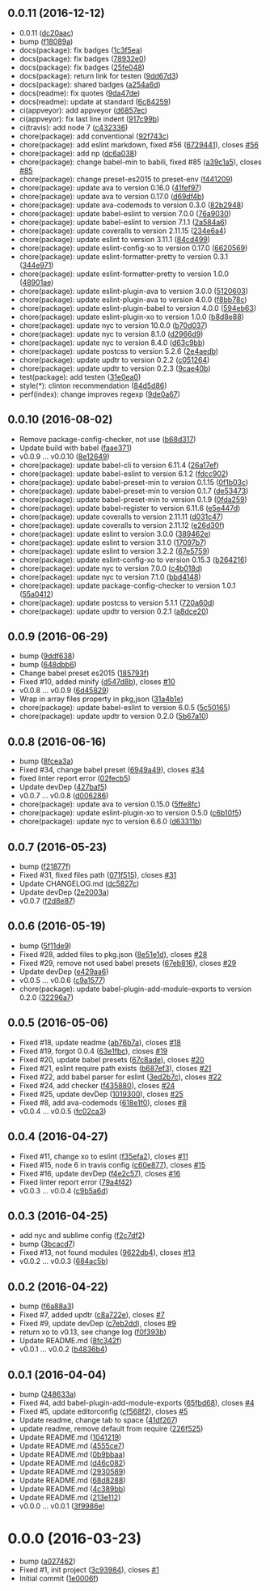 <a name="0.0.11"></a>
## 0.0.11 (2016-12-12)

* 0.0.11 ([dc20aac](https://github.com/gitscrum/postcss-attribute-selector-prefix/commit/dc20aac))
* bump ([f18089a](https://github.com/gitscrum/postcss-attribute-selector-prefix/commit/f18089a))
* docs(package): fix badges ([1c3f5ea](https://github.com/gitscrum/postcss-attribute-selector-prefix/commit/1c3f5ea))
* docs(package): fix badges ([78932e0](https://github.com/gitscrum/postcss-attribute-selector-prefix/commit/78932e0))
* docs(package): fix badges ([25fe048](https://github.com/gitscrum/postcss-attribute-selector-prefix/commit/25fe048))
* docs(package): return link for testen ([9dd67d3](https://github.com/gitscrum/postcss-attribute-selector-prefix/commit/9dd67d3))
* docs(package): shared badges ([a254a6d](https://github.com/gitscrum/postcss-attribute-selector-prefix/commit/a254a6d))
* docs(readme): fix quotes ([9da47de](https://github.com/gitscrum/postcss-attribute-selector-prefix/commit/9da47de))
* docs(readme): update at standard ([6c84259](https://github.com/gitscrum/postcss-attribute-selector-prefix/commit/6c84259))
* ci(appveyor): add appveyor ([d6857ec](https://github.com/gitscrum/postcss-attribute-selector-prefix/commit/d6857ec))
* ci(appveyor): fix last line indent ([917c99b](https://github.com/gitscrum/postcss-attribute-selector-prefix/commit/917c99b))
* ci(travis): add node 7 ([c432336](https://github.com/gitscrum/postcss-attribute-selector-prefix/commit/c432336))
* chore(package): add conventional ([92f743c](https://github.com/gitscrum/postcss-attribute-selector-prefix/commit/92f743c))
* chore(package): add eslint markdown, fixed #56 ([6729441](https://github.com/gitscrum/postcss-attribute-selector-prefix/commit/6729441)), closes [#56](https://github.com/gitscrum/postcss-attribute-selector-prefix/issues/56)
* chore(package): add np ([dc6a038](https://github.com/gitscrum/postcss-attribute-selector-prefix/commit/dc6a038))
* chore(package): change babel-min to babili, fixed #85 ([a39c1a5](https://github.com/gitscrum/postcss-attribute-selector-prefix/commit/a39c1a5)), closes [#85](https://github.com/gitscrum/postcss-attribute-selector-prefix/issues/85)
* chore(package): change preset-es2015 to preset-env ([f441209](https://github.com/gitscrum/postcss-attribute-selector-prefix/commit/f441209))
* chore(package): update ava to version 0.16.0 ([41fef97](https://github.com/gitscrum/postcss-attribute-selector-prefix/commit/41fef97))
* chore(package): update ava to version 0.17.0 ([d69df4b](https://github.com/gitscrum/postcss-attribute-selector-prefix/commit/d69df4b))
* chore(package): update ava-codemods to version 0.3.0 ([82b2948](https://github.com/gitscrum/postcss-attribute-selector-prefix/commit/82b2948))
* chore(package): update babel-eslint to version 7.0.0 ([76a9030](https://github.com/gitscrum/postcss-attribute-selector-prefix/commit/76a9030))
* chore(package): update babel-eslint to version 7.1.1 ([2a584a6](https://github.com/gitscrum/postcss-attribute-selector-prefix/commit/2a584a6))
* chore(package): update coveralls to version 2.11.15 ([234e6a4](https://github.com/gitscrum/postcss-attribute-selector-prefix/commit/234e6a4))
* chore(package): update eslint to version 3.11.1 ([84cd499](https://github.com/gitscrum/postcss-attribute-selector-prefix/commit/84cd499))
* chore(package): update eslint-config-xo to version 0.17.0 ([6620569](https://github.com/gitscrum/postcss-attribute-selector-prefix/commit/6620569))
* chore(package): update eslint-formatter-pretty to version 0.3.1 ([344e971](https://github.com/gitscrum/postcss-attribute-selector-prefix/commit/344e971))
* chore(package): update eslint-formatter-pretty to version 1.0.0 ([48901ae](https://github.com/gitscrum/postcss-attribute-selector-prefix/commit/48901ae))
* chore(package): update eslint-plugin-ava to version 3.0.0 ([5120603](https://github.com/gitscrum/postcss-attribute-selector-prefix/commit/5120603))
* chore(package): update eslint-plugin-ava to version 4.0.0 ([f8bb78c](https://github.com/gitscrum/postcss-attribute-selector-prefix/commit/f8bb78c))
* chore(package): update eslint-plugin-babel to version 4.0.0 ([594eb63](https://github.com/gitscrum/postcss-attribute-selector-prefix/commit/594eb63))
* chore(package): update eslint-plugin-xo to version 1.0.0 ([b8d8e88](https://github.com/gitscrum/postcss-attribute-selector-prefix/commit/b8d8e88))
* chore(package): update nyc to version 10.0.0 ([b70d037](https://github.com/gitscrum/postcss-attribute-selector-prefix/commit/b70d037))
* chore(package): update nyc to version 8.1.0 ([d2966d9](https://github.com/gitscrum/postcss-attribute-selector-prefix/commit/d2966d9))
* chore(package): update nyc to version 8.4.0 ([d63c9bb](https://github.com/gitscrum/postcss-attribute-selector-prefix/commit/d63c9bb))
* chore(package): update postcss to version 5.2.6 ([2e4aedb](https://github.com/gitscrum/postcss-attribute-selector-prefix/commit/2e4aedb))
* chore(package): update updtr to version 0.2.2 ([c051264](https://github.com/gitscrum/postcss-attribute-selector-prefix/commit/c051264))
* chore(package): update updtr to version 0.2.3 ([9cae40b](https://github.com/gitscrum/postcss-attribute-selector-prefix/commit/9cae40b))
* test(package): add testen ([31e0ea0](https://github.com/gitscrum/postcss-attribute-selector-prefix/commit/31e0ea0))
* style(*): clinton recommendation ([84d5d86](https://github.com/gitscrum/postcss-attribute-selector-prefix/commit/84d5d86))
* perf(index): change improves regexp ([9de0a67](https://github.com/gitscrum/postcss-attribute-selector-prefix/commit/9de0a67))



<a name="0.0.10"></a>
## 0.0.10 (2016-08-02)

* Remove package-config-checker, not use ([b68d317](https://github.com/gitscrum/postcss-attribute-selector-prefix/commit/b68d317))
* Update build with babel ([faae371](https://github.com/gitscrum/postcss-attribute-selector-prefix/commit/faae371))
* v0.0.9 ... v0.0.10 ([8e12649](https://github.com/gitscrum/postcss-attribute-selector-prefix/commit/8e12649))
* chore(package): update babel-cli to version 6.11.4 ([26a17ef](https://github.com/gitscrum/postcss-attribute-selector-prefix/commit/26a17ef))
* chore(package): update babel-eslint to version 6.1.2 ([fdcc902](https://github.com/gitscrum/postcss-attribute-selector-prefix/commit/fdcc902))
* chore(package): update babel-preset-min to version 0.1.15 ([0f1b03c](https://github.com/gitscrum/postcss-attribute-selector-prefix/commit/0f1b03c))
* chore(package): update babel-preset-min to version 0.1.7 ([de53473](https://github.com/gitscrum/postcss-attribute-selector-prefix/commit/de53473))
* chore(package): update babel-preset-min to version 0.1.9 ([0fda259](https://github.com/gitscrum/postcss-attribute-selector-prefix/commit/0fda259))
* chore(package): update babel-register to version 6.11.6 ([e5e447d](https://github.com/gitscrum/postcss-attribute-selector-prefix/commit/e5e447d))
* chore(package): update coveralls to version 2.11.11 ([d031c47](https://github.com/gitscrum/postcss-attribute-selector-prefix/commit/d031c47))
* chore(package): update coveralls to version 2.11.12 ([e26d30f](https://github.com/gitscrum/postcss-attribute-selector-prefix/commit/e26d30f))
* chore(package): update eslint to version 3.0.0 ([389462e](https://github.com/gitscrum/postcss-attribute-selector-prefix/commit/389462e))
* chore(package): update eslint to version 3.1.0 ([17097b7](https://github.com/gitscrum/postcss-attribute-selector-prefix/commit/17097b7))
* chore(package): update eslint to version 3.2.2 ([67e5759](https://github.com/gitscrum/postcss-attribute-selector-prefix/commit/67e5759))
* chore(package): update eslint-config-xo to version 0.15.3 ([b264216](https://github.com/gitscrum/postcss-attribute-selector-prefix/commit/b264216))
* chore(package): update nyc to version 7.0.0 ([c4b018d](https://github.com/gitscrum/postcss-attribute-selector-prefix/commit/c4b018d))
* chore(package): update nyc to version 7.1.0 ([bbd4148](https://github.com/gitscrum/postcss-attribute-selector-prefix/commit/bbd4148))
* chore(package): update package-config-checker to version 1.0.1 ([55a0412](https://github.com/gitscrum/postcss-attribute-selector-prefix/commit/55a0412))
* chore(package): update postcss to version 5.1.1 ([720a60d](https://github.com/gitscrum/postcss-attribute-selector-prefix/commit/720a60d))
* chore(package): update updtr to version 0.2.1 ([a8dce20](https://github.com/gitscrum/postcss-attribute-selector-prefix/commit/a8dce20))



<a name="0.0.9"></a>
## 0.0.9 (2016-06-29)

* bump ([9ddf638](https://github.com/gitscrum/postcss-attribute-selector-prefix/commit/9ddf638))
* bump ([648dbb6](https://github.com/gitscrum/postcss-attribute-selector-prefix/commit/648dbb6))
* Change babel preset es2015 ([185793f](https://github.com/gitscrum/postcss-attribute-selector-prefix/commit/185793f))
* Fixed #10, added minify ([d547d8b](https://github.com/gitscrum/postcss-attribute-selector-prefix/commit/d547d8b)), closes [#10](https://github.com/gitscrum/postcss-attribute-selector-prefix/issues/10)
* v0.0.8 ... v0.0.9 ([6d45829](https://github.com/gitscrum/postcss-attribute-selector-prefix/commit/6d45829))
* Wrap in array files property in pkg,json ([31a4b1e](https://github.com/gitscrum/postcss-attribute-selector-prefix/commit/31a4b1e))
* chore(package): update babel-eslint to version 6.0.5 ([5c50165](https://github.com/gitscrum/postcss-attribute-selector-prefix/commit/5c50165))
* chore(package): update updtr to version 0.2.0 ([5b67a10](https://github.com/gitscrum/postcss-attribute-selector-prefix/commit/5b67a10))



<a name="0.0.8"></a>
## 0.0.8 (2016-06-16)

* bump ([8fcea3a](https://github.com/gitscrum/postcss-attribute-selector-prefix/commit/8fcea3a))
* Fixed #34, change babel preset ([6949a49](https://github.com/gitscrum/postcss-attribute-selector-prefix/commit/6949a49)), closes [#34](https://github.com/gitscrum/postcss-attribute-selector-prefix/issues/34)
* fixed linter report error ([02fecb5](https://github.com/gitscrum/postcss-attribute-selector-prefix/commit/02fecb5))
* Update devDep ([427baf5](https://github.com/gitscrum/postcss-attribute-selector-prefix/commit/427baf5))
* v0.0.7 ... v0.0.8 ([d006286](https://github.com/gitscrum/postcss-attribute-selector-prefix/commit/d006286))
* chore(package): update ava to version 0.15.0 ([5ffe8fc](https://github.com/gitscrum/postcss-attribute-selector-prefix/commit/5ffe8fc))
* chore(package): update eslint-plugin-xo to version 0.5.0 ([c6b10f5](https://github.com/gitscrum/postcss-attribute-selector-prefix/commit/c6b10f5))
* chore(package): update nyc to version 6.6.0 ([d63311b](https://github.com/gitscrum/postcss-attribute-selector-prefix/commit/d63311b))



<a name="0.0.7"></a>
## 0.0.7 (2016-05-23)

* bump ([f21877f](https://github.com/gitscrum/postcss-attribute-selector-prefix/commit/f21877f))
* Fixed #31, fixed files path ([071f515](https://github.com/gitscrum/postcss-attribute-selector-prefix/commit/071f515)), closes [#31](https://github.com/gitscrum/postcss-attribute-selector-prefix/issues/31)
* Update CHANGELOG.md ([dc5827c](https://github.com/gitscrum/postcss-attribute-selector-prefix/commit/dc5827c))
* Update devDep ([2e2003a](https://github.com/gitscrum/postcss-attribute-selector-prefix/commit/2e2003a))
* v0.0.7 ([f2d8e87](https://github.com/gitscrum/postcss-attribute-selector-prefix/commit/f2d8e87))



<a name="0.0.6"></a>
## 0.0.6 (2016-05-19)

* bump ([5f11de9](https://github.com/gitscrum/postcss-attribute-selector-prefix/commit/5f11de9))
* Fixed #28, added files to pkg.json ([8e51e1d](https://github.com/gitscrum/postcss-attribute-selector-prefix/commit/8e51e1d)), closes [#28](https://github.com/gitscrum/postcss-attribute-selector-prefix/issues/28)
* Fixed #29, remove not used babel presets ([67eb816](https://github.com/gitscrum/postcss-attribute-selector-prefix/commit/67eb816)), closes [#29](https://github.com/gitscrum/postcss-attribute-selector-prefix/issues/29)
* Update devDep ([e429aa6](https://github.com/gitscrum/postcss-attribute-selector-prefix/commit/e429aa6))
* v0.0.5 ... v0.0.6 ([c9a1577](https://github.com/gitscrum/postcss-attribute-selector-prefix/commit/c9a1577))
* chore(package): update babel-plugin-add-module-exports to version 0.2.0 ([32296a7](https://github.com/gitscrum/postcss-attribute-selector-prefix/commit/32296a7))



<a name="0.0.5"></a>
## 0.0.5 (2016-05-06)

* Fixed #18, update readme ([ab76b7a](https://github.com/gitscrum/postcss-attribute-selector-prefix/commit/ab76b7a)), closes [#18](https://github.com/gitscrum/postcss-attribute-selector-prefix/issues/18)
* Fixed #19, forgot 0.0.4 ([63e1fbc](https://github.com/gitscrum/postcss-attribute-selector-prefix/commit/63e1fbc)), closes [#19](https://github.com/gitscrum/postcss-attribute-selector-prefix/issues/19)
* Fixed #20, update babel presets ([67c8ade](https://github.com/gitscrum/postcss-attribute-selector-prefix/commit/67c8ade)), closes [#20](https://github.com/gitscrum/postcss-attribute-selector-prefix/issues/20)
* Fixed #21, eslint require path exists ([b687ef3](https://github.com/gitscrum/postcss-attribute-selector-prefix/commit/b687ef3)), closes [#21](https://github.com/gitscrum/postcss-attribute-selector-prefix/issues/21)
* Fixed #22, add babel parser for eslint ([3ed2b7c](https://github.com/gitscrum/postcss-attribute-selector-prefix/commit/3ed2b7c)), closes [#22](https://github.com/gitscrum/postcss-attribute-selector-prefix/issues/22)
* Fixed #24, add checker ([f435880](https://github.com/gitscrum/postcss-attribute-selector-prefix/commit/f435880)), closes [#24](https://github.com/gitscrum/postcss-attribute-selector-prefix/issues/24)
* Fixed #25, update devDep ([1019300](https://github.com/gitscrum/postcss-attribute-selector-prefix/commit/1019300)), closes [#25](https://github.com/gitscrum/postcss-attribute-selector-prefix/issues/25)
* Fixed #8, add ava-codemods ([618e1f0](https://github.com/gitscrum/postcss-attribute-selector-prefix/commit/618e1f0)), closes [#8](https://github.com/gitscrum/postcss-attribute-selector-prefix/issues/8)
* v0.0.4 ... v0.0.5 ([fc02ca3](https://github.com/gitscrum/postcss-attribute-selector-prefix/commit/fc02ca3))



<a name="0.0.4"></a>
## 0.0.4 (2016-04-27)

* Fixed #11, change xo to eslint ([f35efa2](https://github.com/gitscrum/postcss-attribute-selector-prefix/commit/f35efa2)), closes [#11](https://github.com/gitscrum/postcss-attribute-selector-prefix/issues/11)
* Fixed #15, node 6 in travis config ([c60e877](https://github.com/gitscrum/postcss-attribute-selector-prefix/commit/c60e877)), closes [#15](https://github.com/gitscrum/postcss-attribute-selector-prefix/issues/15)
* Fixed #16, update devDep ([f4e2c57](https://github.com/gitscrum/postcss-attribute-selector-prefix/commit/f4e2c57)), closes [#16](https://github.com/gitscrum/postcss-attribute-selector-prefix/issues/16)
* Fixed linter report error ([79a4f42](https://github.com/gitscrum/postcss-attribute-selector-prefix/commit/79a4f42))
* v0.0.3 ... v0.0.4 ([c9b5a6d](https://github.com/gitscrum/postcss-attribute-selector-prefix/commit/c9b5a6d))



<a name="0.0.3"></a>
## 0.0.3 (2016-04-25)

* add nyc and sublime config ([f2c7df2](https://github.com/gitscrum/postcss-attribute-selector-prefix/commit/f2c7df2))
* bump ([3bcacd7](https://github.com/gitscrum/postcss-attribute-selector-prefix/commit/3bcacd7))
* Fixed #13, not found modules ([9622db4](https://github.com/gitscrum/postcss-attribute-selector-prefix/commit/9622db4)), closes [#13](https://github.com/gitscrum/postcss-attribute-selector-prefix/issues/13)
* v0.0.2 ... v0.0.3 ([684ac5b](https://github.com/gitscrum/postcss-attribute-selector-prefix/commit/684ac5b))



<a name="0.0.2"></a>
## 0.0.2 (2016-04-22)

* bump ([f6a88a3](https://github.com/gitscrum/postcss-attribute-selector-prefix/commit/f6a88a3))
* Fixed #7, added updtr ([c8a722e](https://github.com/gitscrum/postcss-attribute-selector-prefix/commit/c8a722e)), closes [#7](https://github.com/gitscrum/postcss-attribute-selector-prefix/issues/7)
* Fixed #9, update devDep ([c7eb2dd](https://github.com/gitscrum/postcss-attribute-selector-prefix/commit/c7eb2dd)), closes [#9](https://github.com/gitscrum/postcss-attribute-selector-prefix/issues/9)
* return xo to v0.13, see change log ([f0f393b](https://github.com/gitscrum/postcss-attribute-selector-prefix/commit/f0f393b))
* Update README.md ([8fc342f](https://github.com/gitscrum/postcss-attribute-selector-prefix/commit/8fc342f))
* v0.0.1 ... v0.0.2 ([b4836b4](https://github.com/gitscrum/postcss-attribute-selector-prefix/commit/b4836b4))



<a name="0.0.1"></a>
## 0.0.1 (2016-04-04)

* bump ([248633a](https://github.com/gitscrum/postcss-attribute-selector-prefix/commit/248633a))
* Fixed #4, add babel-plugin-add-module-exports ([65fbd68](https://github.com/gitscrum/postcss-attribute-selector-prefix/commit/65fbd68)), closes [#4](https://github.com/gitscrum/postcss-attribute-selector-prefix/issues/4)
* Fixed #5, update editorconfig ([cf568f2](https://github.com/gitscrum/postcss-attribute-selector-prefix/commit/cf568f2)), closes [#5](https://github.com/gitscrum/postcss-attribute-selector-prefix/issues/5)
* Update readme, change tab to space ([41df267](https://github.com/gitscrum/postcss-attribute-selector-prefix/commit/41df267))
* update readme, remove default from require ([226f525](https://github.com/gitscrum/postcss-attribute-selector-prefix/commit/226f525))
* Update README.md ([1041219](https://github.com/gitscrum/postcss-attribute-selector-prefix/commit/1041219))
* Update README.md ([4555ce7](https://github.com/gitscrum/postcss-attribute-selector-prefix/commit/4555ce7))
* Update README.md ([0b9bbaa](https://github.com/gitscrum/postcss-attribute-selector-prefix/commit/0b9bbaa))
* Update README.md ([d46c082](https://github.com/gitscrum/postcss-attribute-selector-prefix/commit/d46c082))
* Update README.md ([2930589](https://github.com/gitscrum/postcss-attribute-selector-prefix/commit/2930589))
* Update README.md ([68d8288](https://github.com/gitscrum/postcss-attribute-selector-prefix/commit/68d8288))
* Update README.md ([4c389bb](https://github.com/gitscrum/postcss-attribute-selector-prefix/commit/4c389bb))
* Update README.md ([213e112](https://github.com/gitscrum/postcss-attribute-selector-prefix/commit/213e112))
* v0.0.0 ... v0.0.1 ([3f9986e](https://github.com/gitscrum/postcss-attribute-selector-prefix/commit/3f9986e))



<a name="0.0.0"></a>
# 0.0.0 (2016-03-23)

* bump ([a027462](https://github.com/gitscrum/postcss-attribute-selector-prefix/commit/a027462))
* Fixed #1, init project ([3c93984](https://github.com/gitscrum/postcss-attribute-selector-prefix/commit/3c93984)), closes [#1](https://github.com/gitscrum/postcss-attribute-selector-prefix/issues/1)
* Initial commit ([1e0006f](https://github.com/gitscrum/postcss-attribute-selector-prefix/commit/1e0006f))



